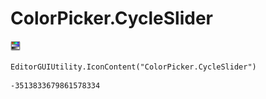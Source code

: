 # ColorPicker.CycleSlider
![](/img/ColorPicker.CycleSlider.png)

``` CSharp
EditorGUIUtility.IconContent("ColorPicker.CycleSlider")
```
```
-3513833679861578334
```
